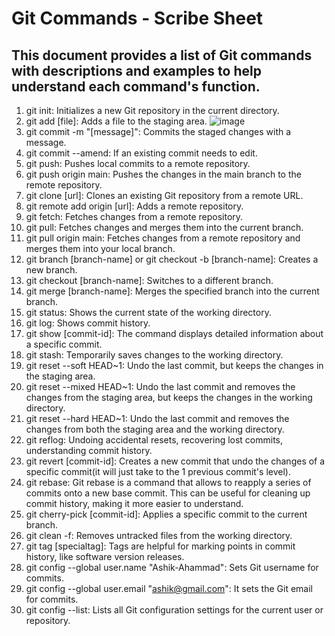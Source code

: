# Git Commands - Scribe Sheet
## This document provides a list of Git commands with descriptions and examples to help understand each command's function.



1. git init: Initializes a new Git repository in the current directory.
2. git add [file]: Adds a file to the staging area. ![image](https://github.com/user-attachments/assets/d03488c8-aba2-450b-8c9f-89030abc1437)
3. git commit -m "[message]": Commits the staged changes with a message.
4. git commit --amend: If an existing commit needs to edit.
5. git push: Pushes local commits to a remote repository.
6. git push origin main: Pushes the changes in the main branch to the remote repository.
7. git clone [url]: Clones an existing Git repository from a remote URL.
8. git remote add origin [url]: Adds a remote repository.
9. git fetch: Fetches changes from a remote repository.
10. git pull: Fetches changes and merges them into the current branch.
11. git pull origin main: Fetches changes from a remote repository and merges them into your local branch.
13. git branch [branch-name] or git checkout -b [branch-name]: Creates a new branch.
14. git checkout [branch-name]: Switches to a different branch.
15. git merge [branch-name]: Merges the specified branch into the current branch.
16. git status: Shows the current state of the working directory.
17. git log: Shows commit history.
18. git show [commit-id]: The command displays detailed information about a specific commit.
19. git stash: Temporarily saves changes to the working directory.
20. git reset --soft HEAD~1: Undo the last commit, but keeps the changes in the staging area.
21. git reset --mixed HEAD~1: Undo the last commit and removes the changes from the staging area, but keeps the changes in the working directory.
22. git reset --hard HEAD~1: Undo the last commit and removes the changes from both the staging area and the working directory.
23. git reflog: Undoing accidental resets, recovering lost commits, understanding commit history.
24. git revert [commit-id]: Creates a new commit that undo the changes of a specific commit(it will just take to the 1 previous commit's level).
25. git rebase: Git rebase is a command that allows to reapply a series of commits onto a new base commit. This can be useful for cleaning up commit history, making it more easier to understand.
26. git cherry-pick [commit-id]: Applies a specific commit to the current branch.
27. git clean -f: Removes untracked files from the working directory.
28. git tag [specialtag]: Tags are helpful for marking points in commit history, like software version releases.
29. git config --global user.name "Ashik-Ahammad": Sets Git username for commits.
30. git config --global user.email "ashik@gmail.com": It sets the Git email for commits.
31. git config --list: Lists all Git configuration settings for the current user or repository.

